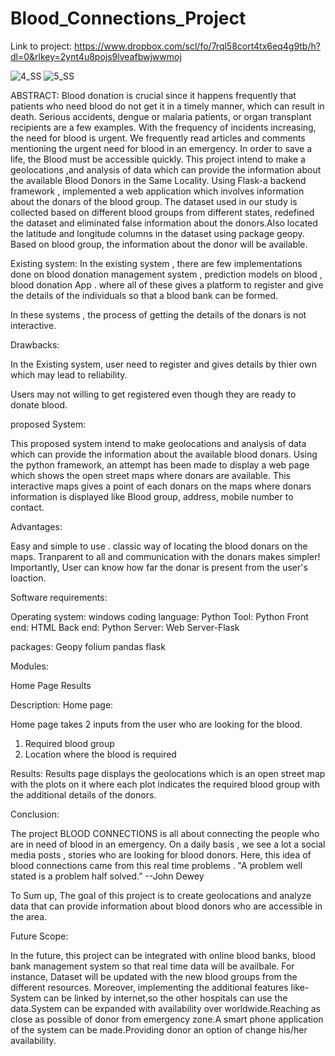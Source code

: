 # Blood_Connections_Project


Link to project:
https://www.dropbox.com/scl/fo/7rql58cort4tx6eq4g9tb/h?dl=0&rlkey=2ynt4u8pojs9lveafbwjwwmoj

![4_SS](https://github.com/user-attachments/assets/bd92f871-4e46-41af-9fe3-bb63421c1c4d)
![5_SS](https://github.com/user-attachments/assets/885fadab-b33c-42d7-8644-e96316491544)


ABSTRACT:
Blood donation is crucial since it happens frequently that patients who need blood do not get it in a timely manner, which can result in death. Serious accidents, dengue or malaria patients, or organ transplant recipients are a few examples.
With the frequency of incidents increasing, the need for blood is urgent.
We frequently read articles and comments mentioning the urgent need for blood in an emergency.
In order to save a life, the Blood must be accessible quickly.
This project intend to make a geolocations ,and analysis of data which can provide the information about the available Blood Donors in the Same Locality.
Using Flask-a backend framework , implemented a web application which involves information about the donars of the blood group.
The dataset used in our study is collected based on different blood groups from different states, redefined the dataset and eliminated false information about the donors.Also located the latitude and longitude columns in the dataset using package geopy.
Based on blood group, the information about the donor will be available.


Existing system:
In the existing system , there are few implementations done on blood donation management system , prediction models on blood , blood donation App .
where all of these gives a platform to register and give the details of the individuals so that a blood bank can be formed.

In these systems , the process of getting the details of the donars is not interactive.


Drawbacks:

In the Existing system, user need to register and gives details by thier own which may lead to reliability.

Users may not willing to get registered even though they are ready to donate blood.


proposed System:

This proposed system intend to make geolocations and analysis of data which can provide the information about the available blood donars.
Using the python framework, an attempt has been made to display a web page which shows the open street maps where donars are available.
This interactive maps gives a point of each donars on the maps where donars information is displayed like Blood group, address, mobile number to contact.

Advantages:

Easy and simple to use . 
classic way of locating the blood donars on the maps.
Tranparent to all and communication with the donars makes simpler!
Importantly, User can know how far the donar is present from the user's loaction.



Software requirements:

Operating system: windows
coding language: Python
Tool: Python
Front end: HTML
Back end: Python
Server: Web Server-Flask


packages: 
Geopy
folium
pandas
flask



Modules:

Home Page
Results

Description:
Home page:

Home page takes 2 inputs from the user who are looking for the blood.
1. Required blood group
2. Location where the blood is required

Results:
Results page displays the geolocations which is an open street map with the plots on it where each plot indicates the required blood group
with the additional details of the donors.




Conclusion:

The project BLOOD CONNECTIONS is all about connecting the people who are in need of blood in an emergency.
On a daily basis , we see a lot a social media posts , stories who are looking for blood donors. Here, this idea of blood connections came from this real time problems .
"A problem well stated is a problem half solved.”
--John Dewey


To Sum up, The goal of this project is to create geolocations and analyze data that can provide information about blood donors who are accessible in the area.


Future Scope:

In the future, this project can be integrated with online blood banks, blood bank management system so that real time data will be availbale. For instance, Dataset will be updated with the new blood groups from the different resources. 
Moreover, implementing the additional features like- System can be linked by internet,so the other hospitals can use the data.System can be expanded with availability over worldwide.Reaching as close as possible of donor from emergency zone.A smart phone application of the system can be made.Providing donor an option of change his/her availability.
